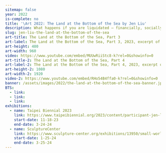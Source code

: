 ```yaml
---
sitemap: false
year: 2022
is-complete: no
title: '\Art 2022: The Land at the Bottom of the Sea by Jen Liu'
description: What happens if you are liquidated – financially, socially, politically, subject to climate-induced flooding? Under what conditions is it possible to survive?
slug: jen-liu-the-land-at-the-bottom-of-the-sea
art-title: The Land at the Bottom of the Sea, Part 3
art-label: The Land at the Bottom of the Sea, Part 3, 2023, excerpt of [five-part work](https://thelandatthebottomofthesea.com/uw2.html). Everyone lives in the ocean now. The ocean is a vast warehouse of genetic resources for our emergent technoscientific industries. Single channel 4K video with stereo sound, 27:43. Generative algorithm using machine learning (GPT-2, Diffusion Model), Fine-tuning (NVIDIA T4 GPUs), Contour generation (OpenCV) and Steganography (Python, Linux).
art-height: 480
art-width: 960
video: https://www.youtube.com/embed/MUUwRiiStc8-k?rel=0&showinfo=0
art-title-2: The Land at the Bottom of the Sea, Part 4
art-label-2: The Land at the Bottom of the Sea, Part 4, 2023, excerpt of [five-part work](https://thelandatthebottomofthesea.com/uw2.html). Welcome! Let us take your supply chain to the next level. Single channel 4K video with stereo sound, 27:43. Generative algorithm using machine learning (GPT-2, Diffusion Model), Fine-tuning (NVIDIA T4 GPUs), Contour generation (OpenCV) and Steganography (Python, Linux).
art-height-2: 1080
art-width-2: 1920
video-2: https://www.youtube.com/embed/RHo54B4ffa0-k?rel=0&showinfo=0
banner: /assets/images/2022/the-land-at-the-bottom-of-the-sea-banner.jpg
BTS:
  - link:
  - link:
  - link:
exhibitions:
  - name: Taipei Biennial 2023
    link: https://www.taipeibiennial.org/2023/content/participant-jen-liu
    start-date: 11-18-23
    end-date: 3-24-24
  - name: SculptureCenter
    link: https://www.sculpture-center.org/exhibitions/13950/small-world-cinema
    start-date: 1-25-24
    end-date: 3-25-24    
---
```

